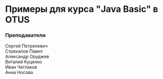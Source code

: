 # Примеры для курса "Java Basic" в OTUS


### Преподаватели
Сергей Петрелевич<br>
Стрекалов Павел<br>
Александр Оруджев<br>
Виталий Куценко<br>
Иван Чеглаков<br>
Анна Носова<br>
